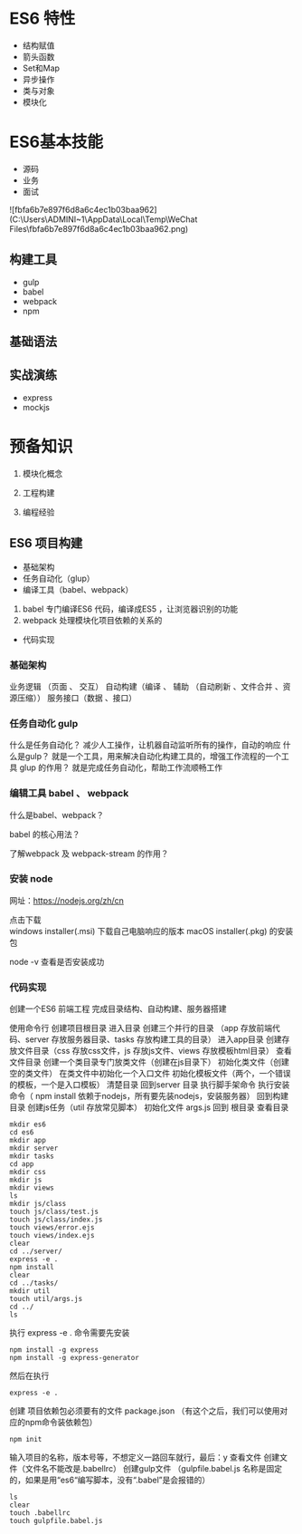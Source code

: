 # ES6 特性

- 结构赋值
- 箭头函数
- Set和Map
- 异步操作
- 类与对象
- 模块化

# ES6基本技能

- 源码
- 业务
- 面试

![fbfa6b7e897f6d8a6c4ec1b03baa962](C:\Users\ADMINI~1\AppData\Local\Temp\WeChat Files\fbfa6b7e897f6d8a6c4ec1b03baa962.png)

##  构建工具

- gulp
- babel
- webpack
- npm

##  基础语法

##  实战演练
- express
- mockjs

# 预备知识

1. 模块化概念

2. 工程构建
3. 编程经验

## ES6 项目构建

- 基础架构
- 任务自动化（glup）
- 编译工具（babel、webpack）
1. babel  专门编译ES6 代码，编译成ES5 ，让浏览器识别的功能
2. webpack  处理模块化项目依赖的关系的
- 代码实现

### 基础架构

业务逻辑 （页面 、 交互）
自动构建（编译 、 辅助 （自动刷新 、文件合并 、资源压缩））
服务接口（数据 、接口）

### 任务自动化 gulp

什么是任务自动化？
减少人工操作，让机器自动监听所有的操作，自动的响应
什么是gulp？
就是一个工具，用来解决自动化构建工具的，增强工作流程的一个工具
glup 的作用？
就是完成任务自动化，帮助工作流顺畅工作

### 编辑工具 babel 、 webpack

什么是babel、webpack？

babel 的核心用法？

了解webpack 及 webpack-stream 的作用？



### 安装 node

网址：https://nodejs.org/zh/cn

点击下载  
windows installer(.msi)  下载自己电脑响应的版本
macOS installer(.pkg)  的安装包

node -v 查看是否安装成功



### 代码实现

创建一个ES6 前端工程
完成目录结构、自动构建、服务器搭建

使用命令行
创建项目根目录
进入目录
创建三个并行的目录 （app 存放前端代码、server 存放服务器目录、tasks 存放构建工具的目录）
进入app目录
创建存放文件目录（css  存放css文件，js 存放js文件、views 存放模板html目录）
查看文件目录
创建一个类目录专门放类文件（创建在js目录下）
初始化类文件（创建空的类文件）
在类文件中初始化一个入口文件
初始化模板文件（两个，一个错误的模板，一个是入口模板）
清楚目录
回到server 目录
执行脚手架命令
执行安装命令（ npm install  依赖于nodejs，所有要先装nodejs，安装服务器）
回到构建目录
创建js任务（util 存放常见脚本）
初始化文件 args.js
回到 根目录
查看目录

```
mkdir es6 
cd es6
mkdir app
mkdir server
mkdir tasks 
cd app
mkdir css
mkdir js
mkdir views
ls
mkdir js/class
touch js/class/test.js
touch js/class/index.js
touch views/error.ejs
touch views/index.ejs
clear
cd ../server/
express -e .
npm install
clear
cd ../tasks/
mkdir util
touch util/args.js
cd ../
ls
```
执行 express -e .  命令需要先安装

```
npm install -g express
npm install -g express-generator 
```

然后在执行

```
express -e .
```



创建 项目依赖包必须要有的文件 package.json （有这个之后，我们可以使用对应的npm命令装依赖包）

```
npm init
```
输入项目的名称，版本号等，不想定义一路回车就行，最后：y
查看文件
创建文件（文件名不能改是.babellrc）
创建gulp文件 （gulpfile.babel.js 名称是固定的，如果是用“es6“编写脚本，没有“.babel”是会报错的）
```
ls
clear
touch .babellrc
touch gulpfile.babel.js
```






